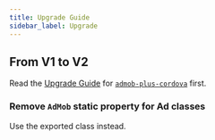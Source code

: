 ```yaml
---
title: Upgrade Guide
sidebar_label: Upgrade
---
```


## From V1 to V2

Read the [Upgrade Guide](../cordova/upgrade) for [`admob-plus-cordova`](../cordova/upgrade) first.

### Remove `AdMob` static property for Ad classes

Use the exported class instead.
